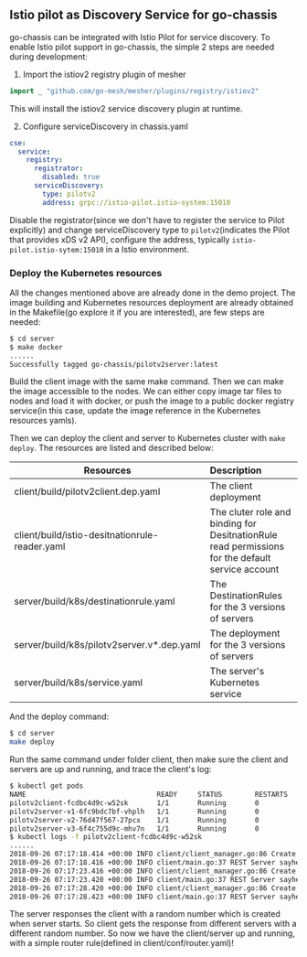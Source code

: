 ## Istio pilot as Discovery Service for go-chassis

go-chassis can be integrated with Istio Pilot for service discovery. To enable Istio pilot support in go-chassis, the simple 2 steps are needed during development:

1. Import the istiov2 registry plugin of mesher

```go
import _ "github.com/go-mesh/mesher/plugins/registry/istiov2"
```

   This will install the istiov2 service discovery plugin at runtime.

2. Configure serviceDiscovery in chassis.yaml

```yaml
cse:
  service:
    registry:
      registrator:
        disabled: true
      serviceDiscovery:
        type: pilotv2
        address: grpc://istio-pilot.istio-system:15010
```

Disable the registrator(since we don't have to register the service to Pilot explicitly) and change serviceDiscovery type to `pilotv2`(indicates the Pilot that provides xDS v2 API), configure the address, typically `istio-pilot.istio-sytem:15010` in a Istio environment.



### Deploy the Kubernetes resources

All the changes mentioned above are already done in the demo project. The image building and Kubernetes resources deployment are already obtained in the Makefile(go explore it if you are interested), are few steps are needed:

```bash
$ cd server
$ make docker
......
Successfully tagged go-chassis/pilotv2server:latest
```

Build the client image with the same make command. Then we can make the image accessible to the nodes. We can either copy image tar files to nodes and load it with docker, or push the image to a public docker registry service(in this case, update the image reference in the Kubernetes resources yamls).



Then we can deploy the client and server to Kubernetes cluster with `make deploy`. The resources are listed and described below:

| Resources                                      | Description                                                  |
| ---------------------------------------------- | :----------------------------------------------------------- |
| client/build/pilotv2client.dep.yaml            | The client deployment                                        |
| client/build/istio-desitnationrule-reader.yaml | The cluter role and binding for DesitnationRule read permissions for the default service account |
| server/build/k8s/destinationrule.yaml          | The DestinationRules for the 3 versions of servers           |
| server/build/k8s/pilotv2server.v*.dep.yaml     | The deployment for the 3 versions of servers                 |
| server/build/k8s/service.yaml                  | The server's Kubernetes service                              |

And the deploy command:

```bash
$ cd server
make deploy
```

Run the same command under folder client, then make sure the client and servers are up and running, and trace the client's log:

```bash
$ kubectl get pods
NAME                                READY     STATUS        RESTARTS   AGE
pilotv2client-fcdbc4d9c-w52sk       1/1       Running       0          32s
pilotv2server-v1-6fc9bdc7bf-vhplh   1/1       Running       0          27s
pilotv2server-v2-76d47f567-27pcx    1/1       Running       0          27s
pilotv2server-v3-6f4c755d9c-mhv7n   1/1       Running       0          27s
$ kubectl logs -f pilotv2client-fcdbc4d9c-w52sk
......
2018-09-26 07:17:18.414 +00:00 INFO client/client_manager.go:86 Create client for rest:pilotv2server:172.30.61.5:5001
2018-09-26 07:17:18.416 +00:00 INFO client/main.go:37 REST Server sayhello[GET]: user world from 31
2018-09-26 07:17:23.416 +00:00 INFO client/client_manager.go:86 Create client for rest:pilotv2server:172.30.61.7:5001
2018-09-26 07:17:23.420 +00:00 INFO client/main.go:37 REST Server sayhello[GET]: user world from 84
2018-09-26 07:17:28.420 +00:00 INFO client/client_manager.go:86 Create client for rest:pilotv2server:172.30.61.6:5001
2018-09-26 07:17:28.423 +00:00 INFO client/main.go:37 REST Server sayhello[GET]: user world from 84
```

The server responses the client with a random number which is created when server starts. So client gets the response from different servers with a different random number. So now we have the client/server up and running, with a simple router rule(defined in client/conf/router.yaml)!